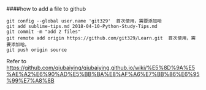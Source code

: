 ####how to add a file to github
```
git config --global user.name 'git329'  首次使用，需要添加哈
git add sublime-tips.md 2018-04-10-Python-Study-Tips.md 
git commit -m "add 2 files"
git remote add origin https://github.com/git329/Learn.git  首次使用，需要添加哈。
git push origin source
```

Refer to <https://github.com/qiubaiying/qiubaiying.github.io/wiki/%E5%8D%9A%E5%AE%A2%E6%90%AD%E5%BB%BA%E8%AF%A6%E7%BB%86%E6%95%99%E7%A8%8B>